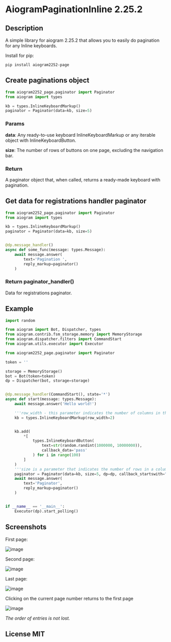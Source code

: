 # AiogramPaginationInline 2.25.2

## Description

A simple library for aiogram 2.25.2 that allows you to easily do pagination for any Inline keyboards.

Install for pip:

```shell
pip install aiogram2252-page
```

## Create paginations object

```python
from aiogram2252_page.paginator import Paginator
from aiogram import types

kb = types.InlineKeyboardMarkup()
paginator = Paginator(data=kb, size=5)
```

### Params

**data**: Any ready-to-use keyboard InlineKeyboardMarkup or any iterable object with InlineKeyboardButton.

**size**: The number of rows of buttons on one page, excluding the navigation bar.

### Return

A paginator object that, when called, returns a ready-made keyboard with pagination.

## Get data for registrations handler paginator

```python
from aiogram2252_page.paginator import Paginator
from aiogram import types

kb = types.InlineKeyboardMarkup()
paginator = Paginator(data=kb, size=5)


@dp.message_handler()
async def some_func(message: types.Message):
    await message.answer(
        text='Pagination ',
        reply_markup=paginator()
    )
```

### Return paginator_handler()

Data for registrations paginator.

## Example

```python
import random

from aiogram import Bot, Dispatcher, types
from aiogram.contrib.fsm_storage.memory import MemoryStorage
from aiogram.dispatcher.filters import CommandStart
from aiogram.utils.executor import Executor

from aiogram2252_page.paginator import Paginator

token = ''

storage = MemoryStorage()
bot = Bot(token=token)
dp = Dispatcher(bot, storage=storage)


@dp.message_handler(CommandStart(), state='*')
async def start(message: types.Message):
    await message.answer('Hello world!')

    '''row_width - this parameter indicates the number of columns in the pagination'''
    kb = types.InlineKeyboardMarkup(row_width=2)


    kb.add(
        *[
            types.InlineKeyboardButton(
                text=str(random.randint(1000000, 10000000)),
                callback_data='pass'
            ) for i in range(100)
        ]
    )
    '''size is a parameter that indicates the number of rows in a column'''
    paginator = Paginator(data=kb, size=5, dp=dp, callback_startswith="page:")
    await message.answer(
        text='Paginator',
        reply_markup=paginator()
    )


if __name__ == '__main__':
    Executor(dp).start_polling()

```

## Screenshots

First page:

![image](https://github.com/llimonix/aiogram-pagination-inline-2.15.2/assets/58168234/9ea3ecb7-5541-4025-993a-09e66cd3bc6d)

Second page:

![image](https://github.com/llimonix/aiogram-pagination-inline-2.15.2/assets/58168234/a3b3183d-5fb4-44eb-a439-287789af864b)

Last page:

![image](https://github.com/llimonix/aiogram-pagination-inline-2.15.2/assets/58168234/4eba05a3-0fc3-41bb-b5d8-71d6c9e4fed9)

Clicking on the current page number returns to the first page

![image](https://github.com/llimonix/aiogram-pagination-inline-2.15.2/assets/58168234/a0b32c00-2f31-459e-90ff-ef5548982d48)

*The order of entries is not lost.*

## License MIT
